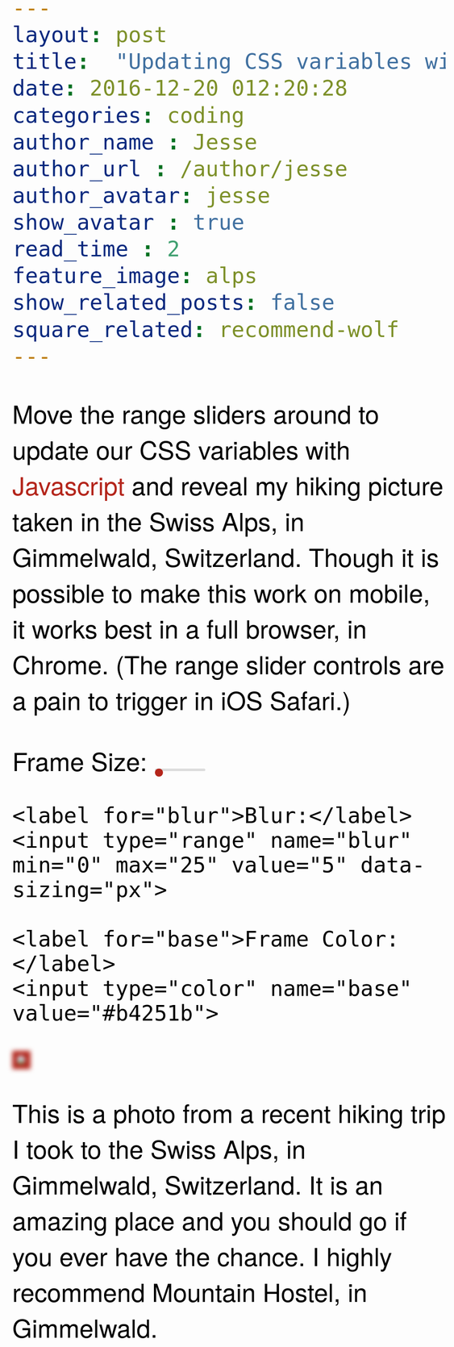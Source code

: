 ```yaml
---
layout: post
title:  "Updating CSS variables with Javascript in the Swiss Alps"
date: 2016-12-20 012:20:28
categories: coding
author_name : Jesse
author_url : /author/jesse
author_avatar: jesse
show_avatar : true
read_time : 2
feature_image: alps
show_related_posts: false
square_related: recommend-wolf
---
```


<body>
  <p>Move the range sliders around to update our CSS variables with <span class='hl'>Javascript</span>
  and reveal my hiking picture taken in the Swiss Alps, in Gimmelwald, Switzerland. Though it is possible to make this work on mobile, it works best in a full browser, in Chrome. (The range slider controls are a pain to trigger in iOS Safari.)</p>

  <div class="controls">
    <label for="spacing">Frame Size:</label>
    <input type="range" name="spacing" min="10" max="200" value="10" data-sizing="px">

    <label for="blur">Blur:</label>
    <input type="range" name="blur" min="0" max="25" value="5" data-sizing="px">

    <label for="base">Frame Color:</label>
    <input type="color" name="base" value="#b4251b">
  </div>

  <img src="http://i.imgur.com/zSUPCqp.png">
  <p>This is a photo from a recent hiking trip I took to the Swiss Alps, in Gimmelwald, Switzerland.
  It is an amazing place and you should go if you ever have the chance. I highly recommend Mountain Hostel, in Gimmelwald.</p>

<style>

input[type=range]{
  -webkit-appearance: none;
}

input[type=range]::-webkit-slider-runnable-track {
  width: 300px;
  height: 5px;
  background: #ddd;
  border: none;
  border-radius: 3px;
}

input[type=range]::-webkit-slider-thumb {
  -webkit-appearance: none;
  border: none;
  height: 16px;
  width: 16px;
  border-radius: 50%;
  background: var(--base);
  margin-top: 0px;
}

input[type=range]:focus {
  outline: none;
}

input[type=range]:focus::-webkit-slider-runnable-track {
  background: #ccc;
}

:root {
  --base: #b4251b;
  --spacing: 10px;
  --blur: 5px;
}

img {
  padding: var(--spacing);
  background: var(--base);
  filter: blur(var(--blur));
}

.hl {
  color: var(--base);
}


body {
  color: black;
  font-family: 'helvetica neue', sans-serif;
  font-weight: 100;
  font-size: 50px;
}

.controls {
  margin-bottom: 50px;
}

input {
  width:100px;
}
</style>

<script>
  const inputs = document.querySelectorAll('.controls input');

  function handleUpdate() {
    const suffix = this.dataset.sizing || '';
    document.documentElement.style.setProperty(`--${this.name}`, this.value + suffix);
  }

  inputs.forEach(input => input.addEventListener('change', handleUpdate));
  inputs.forEach(input => input.addEventListener('mousemove', handleUpdate));
</script>


</body>
